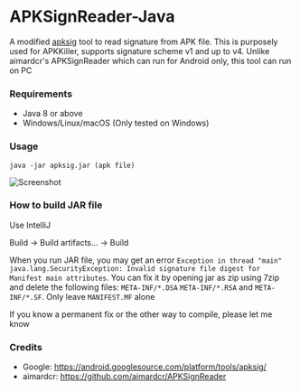 # APKSignReader-Java

A modified [apksig](https://github.com/AndnixSH/apksig) tool to read signature from APK file. This is purposely used for APKKiller, supports signature scheme v1 and up to v4. Unlike aimardcr's APKSignReader which can run for Android only, this tool can run on PC

### Requirements
- Java 8 or above
- Windows/Linux/macOS (Only tested on Windows)

### Usage
`java -jar apksig.jar (apk file)`

![Screenshot](https://i.imgur.com/ELs1UUh.png)

### How to build JAR file

Use IntelliJ

Build -> Build artifacts... -> Build

When you run JAR file, you may get an error `Exception in thread "main" java.lang.SecurityException: Invalid signature file digest for Manifest main attributes`. You can fix it by opening jar as zip using 7zip
and delete the following files: `META-INF/*.DSA` `META-INF/*.RSA` and `META-INF/*.SF`. Only leave `MANIFEST.MF` alone

If you know a permanent fix or the other way to compile, please let me know

### Credits
- Google: https://android.googlesource.com/platform/tools/apksig/
- aimardcr: https://github.com/aimardcr/APKSignReader